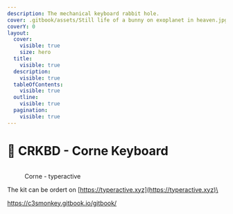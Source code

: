 ```yaml
---
description: The mechanical keyboard rabbit hole.
cover: .gitbook/assets/Still life of a bunny on exoplanet in heaven.jpg
coverY: 0
layout:
  cover:
    visible: true
    size: hero
  title:
    visible: true
  description:
    visible: true
  tableOfContents:
    visible: true
  outline:
    visible: true
  pagination:
    visible: true
---
```


# 🐇 CRKBD - Corne Keyboard

<figure><img src=".gitbook/assets/myCorne.png" alt=""><figcaption><p>Corne - typeractive </p></figcaption></figure>

The kit can be ordert on [https://typeractive.xyz](https://typeractive.xyz)\

https://c3smonkey.gitbook.io/gitbook/
